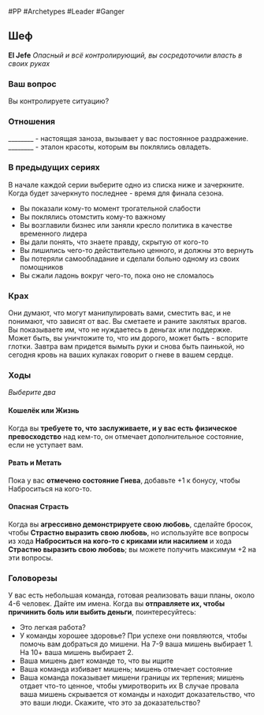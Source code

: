 #PP #Archetypes #Leader #Ganger 

## Шеф
**El Jefe**
*Опасный и всё контролирующий, вы сосредоточили власть в своих руках*

### Ваш вопрос
Вы контролируете ситуацию?

### Отношения
\_\_\_\_\_\_\_\_ - настоящая заноза, вызывает у вас постоянное раздражение. 
\_\_\_\_\_\_\_\_ - эталон красоты, которым вы поклялись овладеть.

### В предыдущих сериях
В начале каждой серии выберите одно из списка ниже и зачеркните. Когда будет зачеркнуто последнее - время для финала сезона. 
- Вы показали кому-то момент трогательной слабости 
- Вы поклялись отомстить кому-то важному 
- Вы возглавили бизнес или заняли кресло политика в качестве временного лидера 
- Вы дали понять, что знаете правду, скрытую от кого-то 
- Вы лишились чего-то действительно ценного, и должны это вернуть 
- Вы потеряли самообладание и сделали больно одному из своих помощников 
- Вы сжали ладонь вокруг чего-то, пока оно не сломалось

### Крах
Они думают, что могут манипулировать вами, сместить вас, и не понимают, что зависят от вас. Вы сметаете и раните заклятых врагов. Вы показываете им, что не нуждаетесь в деньгах или поддержке. Может быть, вы уничтожите то, что им дорого, может быть - вспорите глотки. Завтра вам придется вымыть руки и снова быть паинькой, но сегодня кровь на ваших кулаках говорит о гневе в вашем сердце.

### Ходы
*Выберите два*
#### Кошелёк или Жизнь
Когда вы **требуете то, что заслуживаете, и у вас есть физическое превосходство** над кем-то, он отмечает дополнительное состояние, если не уступает вам. 

#### Рвать и Метать
Пока у вас **отмечено состояние Гнева**, добавьте +1 к бонусу, чтобы Наброситься на кого-то. 

#### Опасная Страсть
Когда вы **агрессивно демонстрируете свою любовь**, сделайте бросок, чтобы **Страстно выразить свою любовь**, но используйте все вопросы из хода **Наброситься на кого-то с криками или насилием** и хода **Страстно выразить свою любовь**; вы можете получить максимум +2 на эти вопросы.

### Головорезы
У вас есть небольшая команда, готовая реализовать ваши планы, около 4-6 человек. Дайте им имена. Когда вы **отправляете их, чтобы причинить боль или выбить деньги**, поинтересуйтесь:
- Это легкая работа? 
- У команды хорошее здоровье?
При успехе они появляются, чтобы помочь вам добраться до мишени. На 7-9 ваша мишень выбирает 1. На 10+ ваша мишень выбирает 2.
- Ваша мишень дает команде то, что вы ищите 
- Ваша команда избивает мишень; мишень отмечает состояние 
- Ваша команда показывает мишени границы их терпения; мишень отдает что-то ценное, чтобы умиротворить их
В случае провала ваша мишень скрывается от команды и находит доказательство, что это ваши люди. Скажите, что это за доказательство?